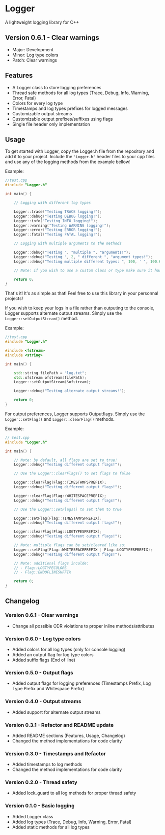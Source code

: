 # Logger
A lightweight logging library for C++

## Version 0.6.1 - Clear warnings
- Major: Development
- Minor: Log type colors
- Patch: Clear warnings

## Features
- A Logger class to store logging preferences
- Thread safe methods for all log types (Trace, Debug, Info, Warning, Error, Fatal)
- Colors for every log type
- Timestamps and log types prefixes for logged messages
- Customizable output streams
- Customizable output prefixes/suffixes using flags
- Single file header only implementation

## Usage
To get started with Logger, copy the Logger.h file from the repository and add it to your project.
Include the `"Logger.h"` header files to your cpp files and use any of the logging methods from the example bellow!

Example:
```C++
//test.cpp
#include "Logger.h"

int main() {

    // Logging with different log types

    Logger::trace("Testing TRACE logging!");
    Logger::debug("Testing DEBUG logging!");
    Logger::info("Testing INFO logging!");
    Logger::warning("Testing WARNING logging!");
    Logger::error("Testing ERROR logging!");
    Logger::fatal("Testing FATAL logging!");

    // Logging with multiple arguments to the methods

    Logger::debug("Testing ", "multiple ", "arguments!");
    Logger::debug("Testing ", 2, " different ", "argument types!");
    Logger::debug("Testing multiple different types: ", 100, ' ', 100.00, " ", 0x64, "!");

    // Note: if you wish to use a custom class or type make sure it has the << operator defined!

    return 0;
}
```

That's it! It's as simple as that! Feel free to use this library in your personnal projects!

If you wish to keep your logs in a file rather than outputing to the console, Logger supports alternate output streams.
Simply use the `Logger::setOutputStream()` method.

Example:
```C++
//test.cpp
#include "Logger.h"

#include <fstream>
#include <string>

int main() {

    std::string filePath = "log.txt";
    std::ofstream ofstream(filePath);
    Logger::setOutputStream(&ofstream);

    Logger::debug("Testing alternate output streams!");

    return 0;
}
```

For output preferences, Logger supports Outputflags.
Simply use the `Logger::setFlag()` and `Logger::clearFlag()` methods.

Example:
```C++
// test.cpp
#include "Logger.h"

int main() {

    // Note: by default, all flags are set to true!
    Logger::debug("Testing different output flags!");

    // Use the Logger::clearFlags() to set flags to false

    Logger::clearFlag(Flag::TIMESTAMPSPREFIX);
    Logger::debug("Testing different output flags!");

    Logger::clearFlag(Flag::WHITESPACEPREFIX);
    Logger::debug("Testing different output flags!");

    // Use the Logger::setFlags() to set them to true

    Logger::setFlag(Flag::TIMESTAMPSPREFIX);
    Logger::debug("Testing different output flags!");

    Logger::clearFlag(Flag::LOGTYPESPREFIX);
    Logger::debug("Testing different output flags!");

    // Note: multiple flags can be set/cleared like so:
    Logger::setFlag(Flag::WHITESPACEPREFIX | Flag::LOGTYPESPREFIX);
    Logger::debug("Testing different output flags!");

    // Note: additional flags inculde:
    // - Flag::LOGTYPECOLORS
    // - Flag::ENDOFLINESUFFIX

    return 0;
}
```

## Changelog

### Version 0.6.1 - Clear warnings
- Change all possible ODR violations to proper inline methods/attributes

### Version 0.6.0 - Log type colors
- Added colors for all log types (only for console logging)
- Added an output flag for log type colors
- Added suffix flags (End of line)

### Version 0.5.0 - Output flags
- Added output flags for logging preferences (Timestamps Prefix, Log Type Prefix and Whitespace Prefix)

### Version 0.4.0 - Output streams
- Added support for alternate output streams

### Version 0.3.1 - Refactor and README update
- Added README sections (Features, Usage, Changelog)
- Changed the method implementations for code clarity

### Version 0.3.0 - Timestamps and Refactor
- Added timestamps to log methods
- Changed the method implementations for code clarity

### Version 0.2.0 - Thread safety
- Added lock_guard to all log methods for proper thread safety

### Version 0.1.0 - Basic logging
- Added Logger class
- Added log types (Trace, Debug, Info, Warning, Error, Fatal)
- Added static methods for all log types
